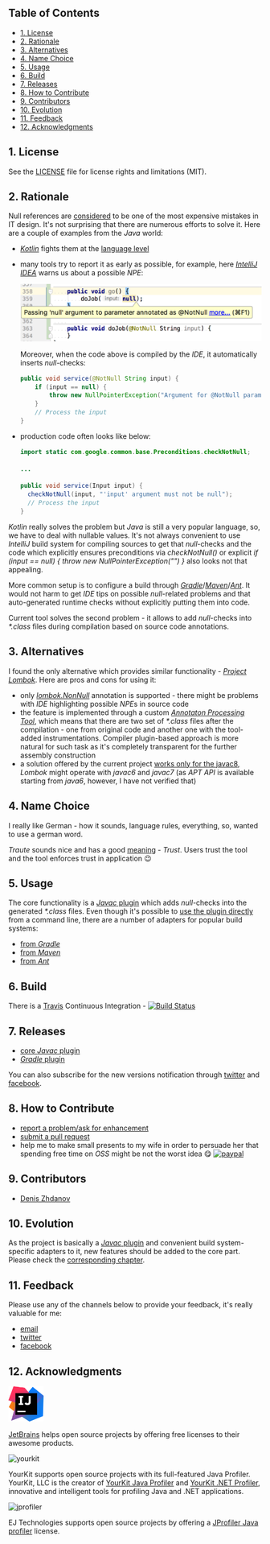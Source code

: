## Table of Contents

* [1. License](#1-license)
* [2. Rationale](#2-rationale)
* [3. Alternatives](#3-alternatives)
* [4. Name Choice](#4-name-choice)
* [5. Usage](#5-usage)
* [6. Build](#6-build)
* [7. Releases](#7-releases)
* [8. How to Contribute](#8-how-to-contribute)
* [9. Contributors](#9-contributors)
* [10. Evolution](#10-evolution)
* [11. Feedback](#11-feedback)
* [12. Acknowledgments](#12-acknowledgments)

## 1. License

See the [LICENSE](LICENSE.md) file for license rights and limitations (MIT).

## 2. Rationale

Null references are [considered](https://en.wikipedia.org/wiki/Null_pointer#History) to be one of the most expensive mistakes in IT design. It's not surprising that there are numerous efforts to solve it. Here are a couple of examples from the *Java* world:
* [*Kotlin*](https://kotlinlang.org/) fights them at the [language level](https://kotlinlang.org/docs/reference/null-safety.html)
* many tools try to report it as early as possible, for example, here [*IntelliJ IDEA*](https://www.jetbrains.com/idea/) warns us about a possible *NPE*: 

  ![warning-intellij.png](docs/img/warning-intellij.png)

  Moreover, when the code above is compiled by the *IDE*, it automatically inserts *null*-checks:

  ```java
  public void service(@NotNull String input) {
      if (input == null) {
          throw new NullPointerException("Argument for @NotNull parameter 'input' must not be null");
      }
      // Process the input
  }
  ```
* production code often looks like below:

  ```java
  import static com.google.common.base.Preconditions.checkNotNull;

  ...

  public void service(Input input) {
    checkNotNull(input, "'input' argument must not be null");
    // Process the input
  }
  ```

*Kotlin* really solves the problem but *Java* is still a very popular language, so, we have to deal with nullable values. It's not always convenient to use *IntelliJ* build system for compiling sources to get that *null*-checks and the code which explicitly ensures preconditions via *checkNotNull()* or explicit *if (input == null) { throw new NullPointerException("<description>") }* also looks not that appealing.  

More common setup is to configure a build through [*Gradle*](https://gradle.org/)/[*Maven*](http://maven.apache.org/)/[*Ant*](https://ant.apache.org/). It would not harm to get *IDE* tips on possible *null*-related problems and that auto-generated runtime checks without explicitly putting them into code.  

Current tool solves the second problem - it allows to add *null*-checks into *\*.class* files during compilation based on source code annotations.

## 3. Alternatives

I found the only alternative which provides similar functionality - [*Project Lombok*](https://projectlombok.org/features/NonNull). Here are pros and cons for using it:
* only [*lombok.NonNull*](https://projectlombok.org/api/lombok/NonNull.html) annotation is supported - there might be problems with *IDE* highlighting possible *NPE*s in source code
* the feature is implemented through a custom [*Annotaton Processing Tool*](https://docs.oracle.com/javase/7/docs/technotes/guides/apt/index.html), which means that there are two set of *\*.class* files after the compilation - one from original code and another one with the tool-added instrumentations. Compiler plugin-based approach is more natural for such task as it's completely transparent for the further assembly construction
* a solution offered by the current project [works only for the javac8](core/javac/README.md#5-limitations), *Lombok* might operate with *javac6* and *javac7* (as *APT API* is available starting from *java6*, however, I have not verified that)

## 4. Name Choice

I really like German - how it sounds, language rules, everything, so, wanted to use a german word.  

*Traute* sounds nice and has a good [meaning](http://dictionary.reverso.net/german-english/Traute) - *Trust*. Users trust the tool and the tool enforces trust in application :wink:

## 5. Usage

The core functionality is a [*Javac* plugin](core/javac/README.md) which adds *null*-checks into the generated *\*.class* files. Even though it's possible to [use the plugin directly](core/javac/README.md#6-usage) from a command line, there are a number of adapters for popular build systems:
* [from *Gradle*](facade/gradle/README.md#3-usage)
* [from *Maven*](facade/maven/README.md#3-usage)
* [from *Ant*](facade/ant/README.md#3-sample)

## 6. Build

There is a [Travis](https://travis-ci.org/) Continuous Integration - [![Build Status](https://travis-ci.org/denis-zhdanov/traute.svg?branch=master)](https://travis-ci.org/denis-zhdanov/traute)

## 7. Releases

* [core *Javac* plugin](core/javac/RELEASE.md)
* [*Gradle* plugin](facade/gradle/RELEASE.md)

You can also subscribe for the new versions notification through [twitter](https://twitter.com/traute_java) and [facebook](https://www.facebook.com/java.traute/).

## 8. How to Contribute

* [report a problem/ask for enhancement](https://github.com/denis-zhdanov/traute/issues)
* [submit a pull request](https://github.com/denis-zhdanov/traute/pulls)
* help me to make small presents to my wife in order to persuade her that spending free time on *OSS* might be not the worst idea :yum: [![paypal](https://www.paypalobjects.com/en_US/i/btn/btn_donateCC_LG.gif)](https://www.paypal.com/cgi-bin/webscr?cmd=_donations&business=3GJDPN3TH8T48&lc=RU&item_name=Traute&currency_code=USD&bn=PP%2dDonationsBF%3abtn_donateCC_LG%2egif%3aNonHosted)

## 9. Contributors

* [Denis Zhdanov](https://github.com/denis-zhdanov)

## 10. Evolution

As the project is basically a [*Javac* plugin](core/javac/README.md) and convenient build system-specific adapters to it, new features should be added to the core part. Please check the [corresponding chapter](core/javac/README.md#8-evolution).

## 11. Feedback

Please use any of the channels below to provide your feedback, it's really valuable for me:
* [email](mailto:traute.java@gmail.com)
* [twitter](https://twitter.com/traute_java)
* [facebook](https://www.facebook.com/java.traute/)

## 12. Acknowledgments

<img src="/docs/img/intellij.png" height="70px">

[JetBrains](https://www.jetbrains.com/) helps open source projects by offering free licenses to their awesome products. 

![yourkit](https://www.yourkit.com/images/yklogo.png) 

YourKit supports open source projects with its full-featured Java Profiler.
YourKit, LLC is the creator of <a href="https://www.yourkit.com/java/profiler/">YourKit Java Profiler</a>
and <a href="https://www.yourkit.com/.net/profiler/">YourKit .NET Profiler</a>,
innovative and intelligent tools for profiling Java and .NET applications.  

![jprofiler](https://www.ej-technologies.com/images/product_banners/jprofiler_large.png)  

EJ Technologies supports open source projects by offering a [JProfiler Java profiler](https://www.ej-technologies.com/products/jprofiler/overview.html) license.